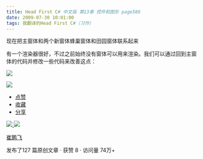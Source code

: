 ```yaml
---
title: Head First C# 中文版 第13章 控件和图形 page586
date: 2009-07-30 10:01:00
tags: 我翻译的Head First C#（习作）
---
```

现在把主窗体和两个新窗体蜂巢窗体和田园窗体联系起来

  

有一个渲染器很好，不过之前始终没有窗体可以用来渲染。我们可以通过回到主窗体的代码并修改一些代码来改善这点：

  

![](https://p-blog.csdn.net/images/p_blog_csdn_net/cuipengfei1/EntryImages/20090730/2009-07-30_09-38-26.jpg)

![](https://p-blog.csdn.net/images/p_blog_csdn_net/cuipengfei1/EntryImages/20090730/2009-07-30_09-38-42.jpg)

  * [ 点赞  ](javascript:;)
  * [ 收藏  ](javascript:;)
  * [ 分享 ](javascript:;)

[ ![](https://profile.csdnimg.cn/5/2/5/3_cuipengfei1)
![](https://g.csdnimg.cn/static/user-reg-year/1x/11.png)
](https://blog.csdn.net/cuipengfei1)

[ 崔鹏飞 ](https://blog.csdn.net/cuipengfei1)

发布了127 篇原创文章  ·  获赞 8  ·  访问量 74万+

